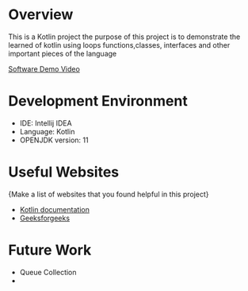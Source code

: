 # Overview

This is a Kotlin project the purpose of this project is to demonstrate the learned of kotlin
using loops functions,classes, interfaces and other important pieces of the language

[Software Demo Video](http://youtube.link.goes.here)

# Development Environment

- IDE: Intellij IDEA
- Language: Kotlin
- OPENJDK version: 11
# Useful Websites

{Make a list of websites that you found helpful in this project}

- [Kotlin documentation](https://kotlinlang.org/docs/home.html)
- [Geeksforgeeks](https://www.geeksforgeeks.org/kotlin-generics/)

# Future Work

- Queue Collection
- 